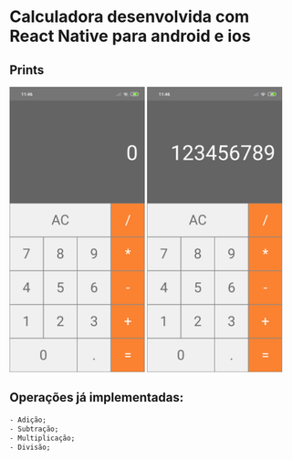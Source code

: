 # Calculadora desenvolvida com React Native para android e ios
## Prints
<img height=500 src="images/1.png"/>

<img height=500 src="images/2.png"/>

## Operações já implementadas:
    - Adição;
    - Subtração;
    - Multiplicação;
    - Divisão;

